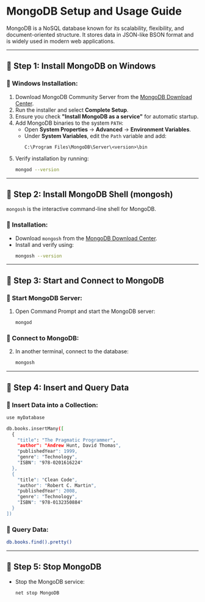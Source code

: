 # MongoDB Setup and Usage Guide

MongoDB is a NoSQL database known for its scalability, flexibility, and document-oriented structure. It stores data in JSON-like BSON format and is widely used in modern web applications.

---

## 📌 Step 1: Install MongoDB on Windows

### 🔹 Windows Installation:
1. Download MongoDB Community Server from the [MongoDB Download Center](https://www.mongodb.com/try/download/community).
2. Run the installer and select **Complete Setup**.
3. Ensure you check **"Install MongoDB as a service"** for automatic startup.
4. Add MongoDB binaries to the system `PATH`:
   - Open **System Properties** → **Advanced** → **Environment Variables**.
   - Under **System Variables**, edit the `Path` variable and add:
     ```
     C:\Program Files\MongoDB\Server\<version>\bin
     ```
5. Verify installation by running:
   ```sh
   mongod --version
   ```

---

## 📌 Step 2: Install MongoDB Shell (mongosh)
`mongosh` is the interactive command-line shell for MongoDB.

### 🔹 Installation:
- Download `mongosh` from the [MongoDB Download Center](https://www.mongodb.com/try/download/shell).
- Install and verify using:
  ```sh
  mongosh --version
  ```

---

## 📌 Step 3: Start and Connect to MongoDB
### 🔹 Start MongoDB Server:
1. Open Command Prompt and start the MongoDB server:
   ```sh
   mongod
   ```

### 🔹 Connect to MongoDB:
2. In another terminal, connect to the database:
   ```sh
   mongosh
   ```

---

## 📌 Step 4: Insert and Query Data
### 🔹 Insert Data into a Collection:
```sh
use myDatabase

db.books.insertMany([
  {
    "title": "The Pragmatic Programmer",
    "author": "Andrew Hunt, David Thomas",
    "publishedYear": 1999,
    "genre": "Technology",
    "ISBN": "978-0201616224"
  },
  {
    "title": "Clean Code",
    "author": "Robert C. Martin",
    "publishedYear": 2008,
    "genre": "Technology",
    "ISBN": "978-0132350884"
  }
])
```

### 🔹 Query Data:
```sh
db.books.find().pretty()
```

---

## 📌 Step 5: Stop MongoDB
- Stop the MongoDB service:
  ```sh
  net stop MongoDB
  ```

